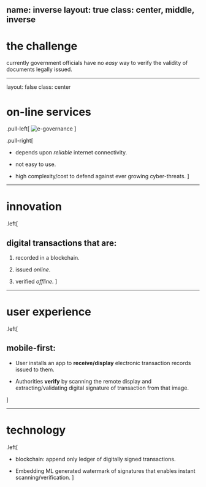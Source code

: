 name: inverse
layout: true
class: center, middle, inverse
---

# the challenge

currently government officials have no _easy_ way to verify the validity of documents legally issued.

---
layout: false
class: center

# on-line services

.pull-left[
![e-governance](https://cdn1.expresscomputer.in/wp-content/uploads/2019/02/28154124/e-Governance-750x430.jpg)
]

.pull-right[
* depends upon _reliable_ internet connectivity.

* not easy to use.

* high complexity/cost to defend against ever growing cyber-threats.
]
---

# innovation

.left[
## digital transactions that are:

1. recorded in a blockchain.

2. issued _online_.

3. verified _offline_.
]

---

# user experience

.left[
## mobile-first:

* User installs an app to **receive/display** electronic transaction records issued to them.

* Authorities **verify** by scanning the remote display and extracting/validating digital signature of transaction from that image.

]

---

# technology

.left[
* blockchain: append only ledger of digitally signed transactions.

* Embedding ML generated watermark of signatures that enables instant scanning/verification.
]
